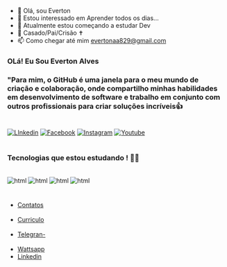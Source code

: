 
- 👋 Olá, sou Everton 
- 👀 Estou interessado em Aprender todos os dias...
- 🌱 Atualmente estou começando a estudar Dev
- 💞️ Casado/Pai/Crisão ✝
- 📫 Como chegar até mim evertonaa829@gmail.com

<!-- -
Evetop25/Evetop25 é um repositório ✨ especial ✨ porque seu `README.md` (este arquivo) aparece no seu perfil do GitHub.
Você pode clicar no link Visualizar para ver suas alterações.
- -->
###  OLá! Eu Sou Everton Alves
###  "Para mim, o GitHub é uma janela para o meu mundo de criação e colaboração, onde compartilho minhas habilidades em desenvolvimento de software e trabalho em conjunto com outros profissionais para criar soluções incríveis👍<br><br/>



[![ LInkedin ](https://img.shields.io/badge/LinkedIn-0077B5?style=for-the-badge&logo=linkedin&logoColor=white)](https://www.linkedin.com/in/everton-antunes-alves-02aa98132/)
[![ Facebook ](https://img.shields.io/badge/Facebook-1877F2?style=for-the-badge&logo=facebook&logoColor=white)](https://www.facebook.com/everton.antunesalves)
[![ Instagram ](https://img.shields.io/badge/Instagram-E4405F?style=for-the-badge&logo=instagram&logoColor=white)](https://www.instagram.com/evertonalvesoficial_/)
[![ Youtube ](https://img.shields.io/badge/YouTube-FF0000?style=for-the-badge&logo=youtube&logoColor=white)](https://www.youtube.com/channel/UCvLmj_yLrd8-7ueAX12BoCA)<br/><br>



###  Tecnologias que estou estudando ! 👨‍💻

<div style="display: inline_block"><br/>
  <img aling="center" alt="html" src="https://img.shields.io/badge/JavaScript-F7DF1E?style=for-the-badge&logo=javascript&logoColor=black">
<img aling="center" alt="html" src="https://img.shields.io/badge/HTML-239120?style=for-the-badge&logo=html5&logoColor=white">
<img aling="center" alt="html" src="https://img.shields.io/badge/CSS-239120?&style=for-the-badge&logo=css3&logoColor=white">
  <img aling="center" alt="html" src="https://img.shields.io/badge/Python-14354C?style=for-the-badge&logo=python&logoColor=white">
</div><br/>

###
- [Contatos](https://wa.me/5511972303834?text=Ol%C3%A1%21+Vim+Atraves+do+Seu+Reposit%C3%B3rio%2C+Podemos+Conversar%3F)<br/><br/>
- [Curriculo](everton-curriculo.png)<br/><br/>
- [ Telegran- ](https://t.me/Evetop25)<br><br/>
- [ Wattsapp ](https://contate.me/everton_alves)
- [ Linkedin ](https://www.linkedin.com/in/everton-antunes-alves-02aa98132/)

